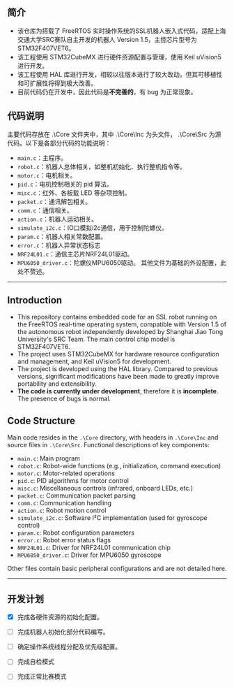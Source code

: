 ## 简介
- 该仓库为搭载了 FreeRTOS 实时操作系统的SSL机器人嵌入式代码，适配上海交通大学SRC赛队自主开发的机器人 Version 1.5，主控芯片型号为STM32F407VET6。
- 该工程使用 STM32CubeMX 进行硬件资源配置与管理，使用 Keil uVision5 进行开发。
- 该工程使用 HAL 库进行开发，相较以往版本进行了较大改动，但其可移植性和可扩展性将得到极大改善。
- 目前代码仍在开发中，因此代码是**不完善的**，有 bug 为正常现象。

## 代码说明
主要代码存放在 .\Core 文件夹中，其中 .\Core\Inc 为头文件， .\Core\Src 为源代码。以下是各部分代码的功能说明：
- `main.c`：主程序。
- `robot.c`：机器人总体相关，如整机初始化、执行整机指令等。
- `motor.c`：电机相关。
- `pid.c`：电机控制相关的 pid 算法。
- `misc.c`：红外、各板载 LED 等杂项控制。
- `packet.c`：通讯解包相关。
- `comm.c`：通信相关。
- `action.c`：机器人运动相关。
- `simulate_i2c.c`：IO口模拟i2c通信，用于控制陀螺仪。
- `param.c`：机器人相关常数配置。
- `error.c`：机器人异常状态标志
- `NRF24L01.c`：通信主芯片NRF24L01驱动。
- `MPU6050_driver.c`：陀螺仪MPU6050驱动。
其他文件为基础的外设配置，此处不赘述。
---
## Introduction
- This repository contains embedded code for an SSL robot running on the FreeRTOS real-time operating system, compatible with Version 1.5 of the autonomous robot independently developed by Shanghai Jiao Tong University's SRC Team. The main control chip model is STM32F407VET6.
- The project uses STM32CubeMX for hardware resource configuration and management, and Keil uVision5 for development.
- The project is developed using the HAL library. Compared to previous versions, significant modifications have been made to greatly improve portability and extensibility.
- **The code is currently under development**, therefore it is **incomplete**. The presence of bugs is normal.

## Code Structure
Main code resides in the `.\Core` directory, with headers in `.\Core\Inc` and source files in `.\Core\Src`. Functional descriptions of key components:

- `main.c`: Main program  
- `robot.c`: Robot-wide functions (e.g., initialization, command execution)  
- `motor.c`: Motor-related operations  
- `pid.c`: PID algorithms for motor control  
- `misc.c`: Miscellaneous controls (infrared, onboard LEDs, etc.)  
- `packet.c`: Communication packet parsing  
- `comm.c`: Communication handling  
- `action.c`: Robot motion control  
- `simulate_i2c.c`: Software I²C implementation (used for gyroscope control)  
- `param.c`: Robot configuration parameters  
- `error.c`: Robot error status flags  
- `NRF24L01.c`: Driver for NRF24L01 communication chip  
- `MPU6050_driver.c`: Driver for MPU6050 gyroscope  

Other files contain basic peripheral configurations and are not detailed here.

---
## 开发计划
- [x] 完成各硬件资源的初始化配置。
- [ ] 完成机器人初始化部分代码编写。
- [ ] 确定操作系统线程分配及优先级配置。
- [ ] 完成自检模式
- [ ] 完成正常比赛模式

